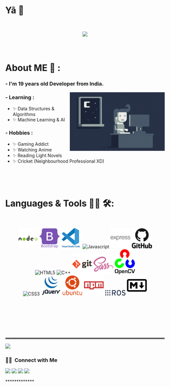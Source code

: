 # Yā 👋
<h1 align="center">
  <a href="https://git.io/typing-svg">
    <img src="https://readme-typing-svg.herokuapp.com/?lines=console.log(%22Noob%2C%20Things!%22);print(%22Noob%2C%20Developer!%22);printf(%22Noob%2C%20Koda!%22);cout%20%3C%3C%20%22Noob%2C%20Koda!%22&center=true&size=27&width=550">
  </a>
</h1>
</br>


# About ME 💬 :

### - I'm 19 years  old  Developer from India.

<img alt="Night Coding" src="https://github.com/anupammaurya6767/anupammaurya6767/blob/main/assets/Night-Coding.gif" align="right"/>

### - Learning :
- ✨ Data Structures & Algorithms
- ✨ Machine Learning & AI

### - Hobbies : 
- ✨ Gaming Addict
- ✨ Watching Anime
- ✨ Reading Light Novels
- ✨ Cricket (Neighbourhood Professional XD)

</br>
</br>
</br>



# Languages & Tools 👨‍💻 🛠:
</br>

<p align="center">

<!-- For more icons please follow  https://github.com/MikeCodesDotNET/ColoredBadges -->
<img src="https://github.com/devicons/devicon/blob/master/icons/nodejs/nodejs-original-wordmark.svg" alt="Node.js" width="64" hight="64"> 
<img src="https://github.com/devicons/devicon/blob/master/icons/bootstrap/bootstrap-plain-wordmark.svg" alt="Bootstrap" width="64" hight="64"> 
<img src="https://github.com/devicons/devicon/blob/master/icons/vscode/vscode-original-wordmark.svg" alt="visualstudio_code" width="64" hight="64"> 
 <img src="https://github.com/abranhe/programming-languages-logos/blob/master/src/javascript/javascript.png" alt="Javascript" width="64" hight="64"> 
  <img src="https://github.com/devicons/devicon/blob/master/icons/express/express-original-wordmark.svg" alt="Express.js" width="64" hight="64"> 
 <img src="https://github.com/devicons/devicon/blob/master/icons/github/github-original-wordmark.svg" alt="Github" width="64" hight="64"> 
</br>
<img src="https://github.com/abranhe/programming-languages-logos/blob/master/src/html/html.png" alt="HTML5" width="64" hight="64">
<img src="https://github.com/abranhe/programming-languages-logos/blob/master/src/cpp/cpp.png" alt=" C++" width="64" hight="64"> 
<img src="https://github.com/devicons/devicon/blob/master/icons/git/git-original-wordmark.svg" alt="git" width="64" hight="64">
<img src="https://github.com/devicons/devicon/blob/master/icons/sass/sass-original.svg" alt="Sass" width="64" hight="64">
<img src="https://github.com/anupammaurya6767/anupammaurya6767/blob/main/assets/icons/371265.svg" alt="Opencv" width="64" hight="64">


</br>
<img src="https://github.com/abranhe/programming-languages-logos/blob/master/src/css/css.png" alt="CSS3" width="64" hight="64">
<img src="https://github.com/devicons/devicon/blob/master/icons/jquery/jquery-original-wordmark.svg" alt="Jquery" width="64" hight="64">
<img src="https://github.com/devicons/devicon/blob/master/icons/ubuntu/ubuntu-plain-wordmark.svg" alt="Ubuntu" width="64" hight="64"> 
<img src="https://github.com/devicons/devicon/blob/master/icons/npm/npm-original-wordmark.svg" alt="npm" width="64" hight="64"> 
<img src="https://github.com/anupammaurya6767/anupammaurya6767/blob/main/assets/icons/Ros_logo.svg" alt="ROS Melodic" width="64" hight="64"> 
<img src="https://github.com/devicons/devicon/blob/master/icons/markdown/markdown-original.svg" alt="MarkDown" width="64" hight="64"> 
</p>

</br>
</br>
</br>
</br>
</br>
</br>
<hr style="border:2px solid gray"> </hr>


<p align="left" >  
  <a href="https://github.com/anuraghazra/github-readme-stats"> 
<img  src="https://github-readme-stats.vercel.app/api?username=anupammaurya6767&&show_icons=true&theme=radical"/>
  </a>
  </p>
  
  
  
  
  
### 🤝🏻 &nbsp;Connect with Me

<p align="left">
<a href="https://www.noobkoda.me"><img src="https://img.shields.io/badge/-noobkoda.me-3423A6?style=flat&logo=Google-Chrome&logoColor=white"/></a>
<a href="https://www.linkedin.com/in/anupam-maurya-b9a04a225"><img src="https://img.shields.io/badge/-Anupam%20Maurya-0077B5?style=flat&logo=Linkedin&logoColor=white"/></a>
<a href="mailto:anupammaurya981@gmail.com"><img src="https://img.shields.io/badge/-anupammaurya981@gmail.com-D14836?style=flat&logo=Gmail&logoColor=white"/></a>
<a href="https://instagram.com/noob_koda"><img src="https://img.shields.io/badge/-@noob_koda-E4405F?style=flat&logo=Instagram&logoColor=white"/></a>
</p>
*************

